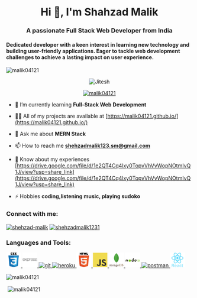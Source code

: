 <h1 align="center">Hi 👋, I'm Shahzad Malik</h1>
<h3 align="center">A passionate Full Stack Web Developer from India</h3>
<h4>Dedicated developer with a keen interest in learning new technology and building user-friendly applications. Eager to tackle web development challenges to achieve a lasting impact on user experience.</h4>

<p align="left"> <img src="https://komarev.com/ghpvc/?username=malik04121&label=Profile%20views&color=0e75b6&style=flat" alt="malik04121" /> </p>
<p align="center"><img src="https://r7q6w9z6.rocketcdn.me/career/wp-content/uploads/2021/06/2-46.gif" alt="Jitesh"/></p>

<p align="center"> <a href="https://github.com/ryo-ma/github-profile-trophy"><img src="https://github-profile-trophy.vercel.app/?username=malik04121" alt="malik04121" /></a> </p>

- 🌱 I’m currently learning **Full-Stack Web Development**

- 👨‍💻 All of my projects are available at [https://malik04121.github.io/](https://malik04121.github.io/)

- 💬 Ask me about **MERN Stack**

- 📫 How to reach me **shehzadmalik123.sm@gmail.com**

- 📄 Know about my experiences [https://drive.google.com/file/d/1e2QT4Cq4lxy0TopvVhVvWopNOtmIvQ1J/view?usp=share_link](https://drive.google.com/file/d/1e2QT4Cq4lxy0TopvVhVvWopNOtmIvQ1J/view?usp=share_link)

- ⚡ Hobbies **coding,listening music, playing sudoko**

<h3 align="left">Connect with me:</h3>
<p align="left">
<a href="https://linkedin.com/in/shehzad-malik" target="blank"><img align="center" src="https://raw.githubusercontent.com/rahuldkjain/github-profile-readme-generator/master/src/images/icons/Social/linked-in-alt.svg" alt="shehzad-malik" height="30" width="40" /></a>
<a href="https://www.hackerrank.com/shehzadmalik1231" target="blank"><img align="center" src="https://raw.githubusercontent.com/rahuldkjain/github-profile-readme-generator/master/src/images/icons/Social/hackerrank.svg" alt="shehzadmalik1231" height="30" width="40" /></a>
</p>

<h3 align="left">Languages and Tools:</h3>
<p align="left"> <a href="https://www.w3schools.com/css/" target="_blank" rel="noreferrer"> <img src="https://raw.githubusercontent.com/devicons/devicon/master/icons/css3/css3-original-wordmark.svg" alt="css3" width="40" height="40"/> </a> <a href="https://expressjs.com" target="_blank" rel="noreferrer"> <img src="https://raw.githubusercontent.com/devicons/devicon/master/icons/express/express-original-wordmark.svg" alt="express" width="40" height="40"/> </a> <a href="https://git-scm.com/" target="_blank" rel="noreferrer"> <img src="https://www.vectorlogo.zone/logos/git-scm/git-scm-icon.svg" alt="git" width="40" height="40"/> </a> <a href="https://heroku.com" target="_blank" rel="noreferrer"> <img src="https://www.vectorlogo.zone/logos/heroku/heroku-icon.svg" alt="heroku" width="40" height="40"/> </a> <a href="https://www.w3.org/html/" target="_blank" rel="noreferrer"> <img src="https://raw.githubusercontent.com/devicons/devicon/master/icons/html5/html5-original-wordmark.svg" alt="html5" width="40" height="40"/> </a> <a href="https://developer.mozilla.org/en-US/docs/Web/JavaScript" target="_blank" rel="noreferrer"> <img src="https://raw.githubusercontent.com/devicons/devicon/master/icons/javascript/javascript-original.svg" alt="javascript" width="40" height="40"/> </a> <a href="https://www.mongodb.com/" target="_blank" rel="noreferrer"> <img src="https://raw.githubusercontent.com/devicons/devicon/master/icons/mongodb/mongodb-original-wordmark.svg" alt="mongodb" width="40" height="40"/> </a> <a href="https://nodejs.org" target="_blank" rel="noreferrer"> <img src="https://raw.githubusercontent.com/devicons/devicon/master/icons/nodejs/nodejs-original-wordmark.svg" alt="nodejs" width="40" height="40"/> </a> <a href="https://postman.com" target="_blank" rel="noreferrer"> <img src="https://www.vectorlogo.zone/logos/getpostman/getpostman-icon.svg" alt="postman" width="40" height="40"/> </a> <a href="https://reactjs.org/" target="_blank" rel="noreferrer"> <img src="https://raw.githubusercontent.com/devicons/devicon/master/icons/react/react-original-wordmark.svg" alt="react" width="40" height="40"/> </a> </p>

<p><img align="center" src="https://github-readme-stats.vercel.app/api/top-langs?username=malik04121&show_icons=true&locale=en&layout=compact" alt="malik04121" /></p>
<p>&nbsp;<img align="center" src="https://github-readme-stats.vercel.app/api?username=malik04121&show_icons=true&locale=en" alt="malik04121" /></p>

